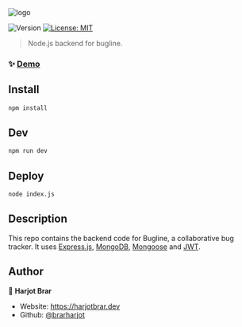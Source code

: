 <img alt="logo" src="https://bugline.vercel.app/logo-w.svg" />
<p>
  <img alt="Version" src="https://img.shields.io/badge/version-0.1.1-blue.svg?cacheSeconds=2592000" />
  <a href="#" target="_blank">
    <img alt="License: MIT" src="https://img.shields.io/badge/License-MIT-yellow.svg" />
  </a>
</p>

> Node.js backend for bugline.

### ✨ [Demo](https://bugline.vercel.app)

## Install

```sh
npm install
```

## Dev

```sh
npm run dev
```

## Deploy

```sh
node index.js
```

## Description

This repo contains the backend code for Bugline, a collaborative bug tracker. It uses [Express.js](https://expressjs.com/), [MongoDB](https://www.mongodb.com/), [Mongoose](https://mongoosejs.com/) and [JWT](https://www.npmjs.com/package/jsonwebtoken).


## Author

👤 **Harjot Brar**

* Website: https://harjotbrar.dev
* Github: [@brarharjot](https://github.com/brarharjot)

